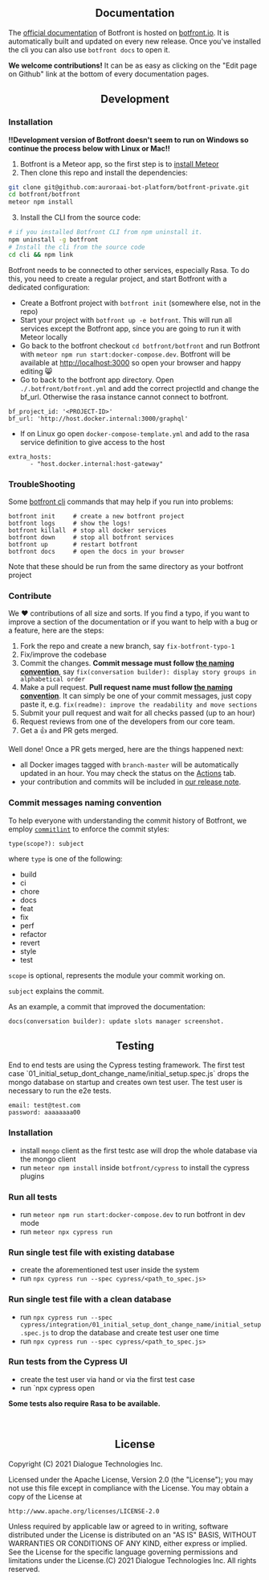 <h2 name="documentation" align="center">Documentation</h2>

The [official documentation](https://botfront.io/docs/getting-started/setup) of Botfront is hosted on [botfront.io](https://botfront.io/docs/getting-started/setup). It is automatically built and updated on every new release. Once you've installed the cli you can also use `botfront docs` to open it.

**We welcome contributions!** It can be as easy as clicking on the "Edit page on Github" link at the bottom of every documentation pages.

<h2 name="development" align="center">Development</h2>

### Installation

**!!Development version of Botfront doesn't seem to run on Windows so continue the process below with Linux or Mac!!**

1. Botfront is a Meteor app, so the first step is to [install Meteor](https://www.meteor.com/install)
2. Then clone this repo and install the dependencies:
```bash
git clone git@github.com:auroraai-bot-platform/botfront-private.git
cd botfront/botfront
meteor npm install
```
3. Install the CLI from the source code:
```bash
# if you installed Botfront CLI from npm uninstall it.
npm uninstall -g botfront
# Install the cli from the source code
cd cli && npm link
```
Botfront needs to be connected to other services, especially Rasa. To do this, you need to create a regular project, and start Botfront with a dedicated configuration:

- Create a Botfront project with `botfront init` (somewhere else, not in the repo)
- Start your project with `botfront up -e botfront`. This will run all services except the Botfront app, since you are going to run it with Meteor locally
- Go back to the botfront checkout `cd botfront/botfront` and run Botfront with `meteor npm run start:docker-compose.dev`. Botfront will be available at [http://localhost:3000](http://localhost:3000) so open your browser and happy editing :smile_cat:
- Go to back to the botfront app directory. Open `./.botfront/botfront.yml` and add the correct projectId and change the bf_url. Otherwise the rasa instance cannot
connect to botfront.
```shell
bf_project_id: '<PROJECT-ID>'
bf_url: 'http://host.docker.internal:3000/graphql'
```
- If on Linux go open `docker-compose-template.yml` and add to the rasa service definition to give access to the host
```shell
extra_hosts:
      - "host.docker.internal:host-gateway"
```
    
### TroubleShooting

Some [botfront cli](https://github.com/botfront/botfront/blob/master/cli/src/cli.js) commands that may help if you run into problems:

```shell
botfront init     # create a new botfront project
botfront logs     # show the logs!
botfront killall  # stop all docker services
botfront down     # stop all botfront services
botfront up       # restart botfront
botfront docs     # open the docs in your browser
```

Note that these should be run from the same directory as your botfront project

### Contribute

We ❤️ contributions of all size and sorts. If you find a typo, if you want to improve a section of the documentation or if you want to help with a bug or a feature, here are the steps:

1. Fork the repo and create a new branch, say `fix-botfront-typo-1`
2. Fix/improve the codebase
3. Commit the changes. **Commit message must follow [the naming convention](#commit-messages-naming-convention)**, say `fix(conversation builder): display story groups in alphabetical order`
4. Make a pull request. **Pull request name must follow [the naming convention](#commit-messages-naming-convention)**. It can simply be one of your commit messages, just copy paste it, e.g. `fix(readme): improve the readability and move sections`
5. Submit your pull request and wait for all checks passed (up to an hour)
6. Request reviews from one of the developers from our core team.
7. Get a 👍 and PR gets merged.

Well done! Once a PR gets merged, here are the things happened next:
- all Docker images tagged with `branch-master` will be automatically updated in an hour. You may check the status on the [Actions](https://github.com/botfront/botfront/actions) tab.
- your contribution and commits will be included in [our release note](https://github.com/botfront/botfront/blob/master/CHANGELOG.md).

### Commit messages naming convention

To help everyone with understanding the commit history of Botfront, we employ [`commitlint`](https://commitlint.js.org/#/) to enforce the commit styles:

```text
type(scope?): subject
```

where `type` is one of the following:

- build
- ci
- chore
- docs
- feat
- fix
- perf
- refactor
- revert
- style
- test

`scope` is optional, represents the module your commit working on.

`subject` explains the commit.

As an example, a commit that improved the documentation:
```text
docs(conversation builder): update slots manager screenshot.
```

<h2 name="testing" align="center">Testing</h2>
End to end tests are using the Cypress testing framework.
The first test case `01_initial_setup_dont_change_name/initial_setup.spec.js` drops the mongo database on startup and creates own test user.
The test user is necessary to run the e2e tests.

```shell
email: test@test.com
password: aaaaaaaa00
```

### Installation
* install `mongo` client as the first testc ase will drop the whole database via the mongo client
* run `meteor npm install` inside `botfront/cypress` to install the cypress plugins



### Run all tests
* run `meteor npm run start:docker-compose.dev` to run botfront in dev mode
* run `meteor npx cypress run`

### Run single test file with existing database
* create the aforementioned test user inside the system
* run `npx cypress run --spec cypress/<path_to_spec.js>`

### Run single test file with a clean database
* run `npx cypress run --spec cypress/integration/01_initial_setup_dont_change_name/initial_setup.spec.js` to drop the database and create test user one time
* run `npx cypress run --spec cypress/<path_to_spec.js>`

### Run tests from the Cypress UI
* create the test user via hand or via the first test case
* run `npx cypress open

**Some tests also require Rasa to be available.**

<br/>
<h2 align="center">License</h2>

Copyright (C) 2021 Dialogue Technologies Inc.

Licensed under the Apache License, Version 2.0 (the "License");
you may not use this file except in compliance with the License.
You may obtain a copy of the License at

    http://www.apache.org/licenses/LICENSE-2.0

Unless required by applicable law or agreed to in writing, software
distributed under the License is distributed on an "AS IS" BASIS,
WITHOUT WARRANTIES OR CONDITIONS OF ANY KIND, either express or implied.
See the License for the specific language governing permissions and
limitations under the License.(C) 2021 Dialogue Technologies Inc. All rights reserved.
